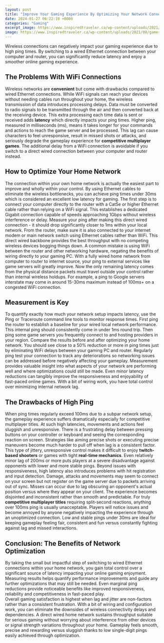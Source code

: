 ```yaml
---
layout: post
title: "Improve Your Gaming Experience By Optimizing Your Network Connection"
date: 2024-01-27 06:22:19 +0000
categories: "Gaming"
excerpt_image: https://www.inspiredtraveler.ca/wp-content/uploads/2021/08/gamers-guide-six-ways-to-improve-your-gaming-experience.png
image: https://www.inspiredtraveler.ca/wp-content/uploads/2021/08/gamers-guide-six-ways-to-improve-your-gaming-experience.png
---
```


Wireless connections can negatively impact your gaming experience due to high ping times. By switching to a wired Ethernet connection between your computer and router, you can significantly reduce latency and enjoy a smoother online gaming experience. 
## The Problems With WiFi Connections 
Wireless networks are **convenient** but come with drawbacks compared to wired Ethernet connections. While WiFi signals can reach your devices without needing cables run throughout your home, the wireless transmission of data introduces processing delays. Data must be converted to radio signals to be transmitted through the air and then converted back at the receiving device. This extra processing each time data is sent or received adds **latency** which directly impacts your ping times. 
Higher ping, measured in milliseconds (ms), means it takes longer for your commands and actions to reach the game server and be processed. This lag can cause characters to feel unresponsive, result in missed shots or attacks, and seriously degrade the gameplay experience for **competitive multiplayer games**. The additional delay from a WiFi connection is avoidable if you switch to a direct wired connection between your computer and router instead. 
## How to Optimize Your Home Network  
The connection within your own home network is actually the easiest part to improve and wholly within your control. By using Ethernet cables to eliminate the wireless bottlenecks, you can achieve ping times under 30ms which is considered an excellent low latency for gaming. 
The first step is to connect your computer directly to the router with a Cat5e or higher Ethernet cable rather than relying on a WiFi signal. This establishes a dedicated Gigabit connection capable of speeds approaching 1Gbps without wireless interference or delay. Measure your ping after making this direct wired connection - it should drop significantly closer to 1ms within your local network.
From the router, make sure it is also connected to your internet modem or main network switch using Ethernet cables rather than WiFi. This direct wired backbone provides the best throughput with no competing wireless devices bogging things down. A common mistake is using WiFi between the router and other networking hardware, negating the benefits of wiring directly to your gaming PC. 
With a fully wired home network from computer to router to internet source, your ping to external services like game servers will greatly improve. Now the only remaining latency comes from the physical distance packets must travel outside your control rather than internal wireless holdups. For example, a ping to Google servers interstate may come in around 15-30ms maximum instead of 100ms+ on a congested WiFi connection.
## Measurement is Key
To quantify exactly how much your network setup impacts latency, use the Ping or Traceroute command line tools to monitor response times. First ping the router to establish a baseline for your wired local network performance. This internal ping should consistently come in under 1ms round trip. 
Then ping some game servers you frequently connect to and hosting providers in your region. Compare the results before and after optimizing your home network. You should see close to a 50% reduction or more in ping times just by eliminating WiFi delays between your gaming PC and router. Regularly ping test your connection to track any deteriorations so networking issues can be addressed before negatively affecting your gameplay.
Measurement provides valuable insight into what aspects of your network are performing well and where optimizations could still be made. Even minor latency reductions can tangibly improve the responsiveness and enjoyability of fast-paced online games. With a bit of wiring work, you have total control over minimizing internal network lag.
## The Drawbacks of High Ping 
When ping times regularly exceed 100ms due to a subpar network setup, the gameplay experience suffers dramatically especially for competitive multiplayer titles. At such high latencies, movements and actions feel sluggish and unresponsive. There is a frustrating delay between pressing buttons on your controller or keyboard and seeing the corresponding reaction on screen. 
Strategies like aiming precise shots or executing precise maneuvers become much harder to pull off when lag is a consistent factor. This type of jittery, unresponsive control makes it difficult to enjoy **twitch-based shooters** or games with tight **real-time mechanics**. Even relatively minor lag of 200ms or more puts players at a severe disadvantage against opponents with lower and more stable pings. 
Beyond issues with responsiveness, high latency also introduces problems with hit registration and input detection. Damage, attacks and movements may seem to connect on your screen but not register on the game server due to packets arriving out of sync. Misses can occur due to lag obscuring an opponent's actual position versus where they appear on your client. The experience becomes disjointed and inconsistent rather than smooth and predictable. 
For truly **competitive multiplayer titles** requiring split-second reactions, anything over 100ms ping is usually unacceptable. Players will notice issues and become annoyed by anyone negatively impacting the experience through an unoptimized connection. Low and stable pings under 30ms are ideal for keeping gameplay feeling fair, consistent and fun versus constantly fighting against lag and missed interactions.
## Conclusion: The Benefits of Network Optimization
By taking the small but impactful step of switching to wired Ethernet connections within your home network, you gain total control over a significant source of latency impacting your online gaming enjoyment. Measuring results helps quantify performance improvements and guide any further optimizations that may still be needed. Even marginal ping reductions provide noticeable benefits like improved responsiveness, reliability and competitiveness in fast-paced play.  
Overall gaming satisfaction is highest when lag and jitter are non-factors rather than a consistent frustration. With a bit of wiring and configuration work, you can eliminate the downsides of wireless connectivity delays and dependencies. A direct wired home network sustains throughput suitable for serious gaming without worrying about interference from other devices or signal strength variations throughout your home. Gameplay feels smooth, precise and rewarding versus sluggish thanks to low single-digit pings easily achieved through optimization.